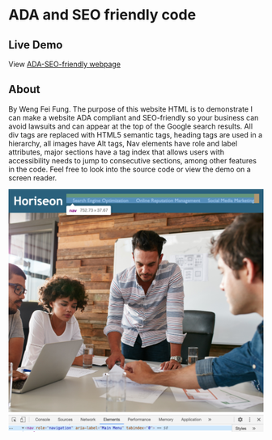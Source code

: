 # ADA and SEO friendly code

## Live Demo
View [ADA-SEO-friendly webpage](https://siphon880gh.github.io/ada-seo-friendly-website/)

## About
By Weng Fei Fung. The purpose of this website HTML is to demonstrate I can make a website ADA compliant and SEO-friendly so your business can avoid lawsuits and can appear at the top of the Google search results. All div tags are replaced with HTML5 semantic tags, heading tags are used in a hierarchy, all images have Alt tags, Nav elements have role and label attributes, major sections have a tag index that allows users with accessibility needs to jump to consecutive sections, among other features in the code. Feel free to look into the source code or view the demo on a screen reader.

![Screenshot of ARIA code alongside website](assets/images/readme/example-aria.png)